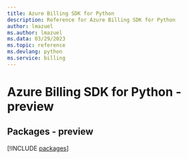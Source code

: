 ```yaml
---
title: Azure Billing SDK for Python
description: Reference for Azure Billing SDK for Python
author: lmazuel
ms.author: lmazuel
ms.data: 03/29/2023
ms.topic: reference
ms.devlang: python
ms.service: billing
---
```

# Azure Billing SDK for Python - preview
## Packages - preview
[!INCLUDE [packages](billing-index.md)]